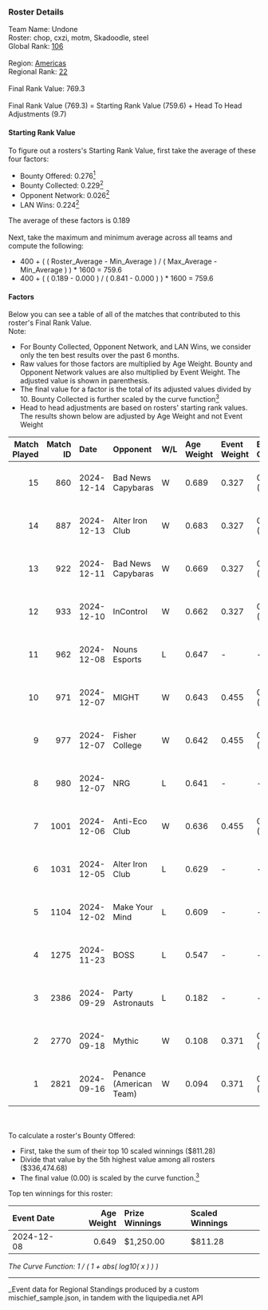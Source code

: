 ### Roster Details<br />
Team Name: Undone<br />
Roster: chop, cxzi, motm, Skadoodle, steel<br />
Global Rank: [106](../../standings_global_2025_03_01.md)<br />
<br />
Region: [Americas]( ../../standings_americas_2025_03_01.md)<br />
Regional Rank: [22]( ../../standings_americas_2025_03_01.md)<br />
<br />
Final Rank Value:  769.3<br />
<br />
Final Rank Value (769.3) = Starting Rank Value (759.6) + Head To Head Adjustments (9.7)<br />

#### Starting Rank Value<br />
To figure out a rosters's Starting Rank Value, first take the average of these four factors:<br />
- Bounty Offered: 0.276[<sup>1</sup>](#table2)
- Bounty Collected: 0.229[<sup>2</sup>](#table1)
- Opponent Network: 0.026[<sup>2</sup>](#table1)
- LAN Wins: 0.224[<sup>2</sup>](#table1)

The average of these factors is 0.189<br />
<br />
Next, take the maximum and minimum average across all teams and compute the following:<br />
- 400 + ( ( Roster_Average - Min_Average ) / ( Max_Average - Min_Average ) ) * 1600 = 759.6
- 400 + ( ( 0.189 - 0.000 ) / ( 0.841 - 0.000 ) ) * 1600 = 759.6


#### Factors<br />
Below you can see a table of all of the matches that contributed to this roster's Final Rank Value.<br />
Note:<br />

- For Bounty Collected, Opponent Network, and LAN Wins, we consider only the ten best results over the past 6 months.
- Raw values for those factors are multiplied by Age Weight. Bounty and Opponent Network values are also multiplied by Event Weight. The adjusted value is shown in parenthesis.
- The final value for a factor is the total of its adjusted values divided by 10. Bounty Collected is further scaled by the curve function[<sup>3</sup>](#curveFunction)
- Head to head adjustments are based on rosters' starting rank values. The results shown below are adjusted by Age Weight and not Event Weight
<span id="table1"></span><br />


| Match Played | Match ID | Date       | Opponent                | W/L | Age Weight | Event Weight | Bounty Collected | Opponent Network | LAN Wins  | H2H Adj. | Roster                             |
| -: | -: | :- | :- | :- | :- | :- | :- | :- | :- | -: | :- |
|           15 |      860 | 2024-12-14 | Bad News Capybaras      | W   | 0.689      | 0.327        | 0.001 (0.000)    | 0.148 (0.033)    | 0 (0.000) |     7.86 | chop, cxzi, motm, Skadoodle, steel |
|           14 |      887 | 2024-12-13 | Alter Iron Club         | W   | 0.683      | 0.327        | 0.008 (0.002)    | 0.331 (0.074)    | 0 (0.000) |     9.07 | chop, cxzi, motm, Skadoodle, steel |
|           13 |      922 | 2024-12-11 | Bad News Capybaras      | W   | 0.669      | 0.327        | 0.001 (0.000)    | 0.148 (0.032)    | 0 (0.000) |     7.81 | chop, cxzi, motm, Skadoodle, steel |
|           12 |      933 | 2024-12-10 | InControl               | W   | 0.662      | 0.327        | 0.000 (0.000)    | 0.000 (0.000)    | 0 (0.000) |     2.66 | chop, cxzi, motm, Skadoodle, steel |
|           11 |      962 | 2024-12-08 | Nouns Esports           | L   | 0.647      | -            | -                | -                | -         |    -6.91 | chop, cxzi, motm, steel, taggy     |
|           10 |      971 | 2024-12-07 | MIGHT                   | W   | 0.643      | 0.455        | 0.002 (0.001)    | 0.289 (0.085)    | 1 (0.643) |     9.52 | chop, cxzi, motm, steel, taggy     |
|            9 |      977 | 2024-12-07 | Fisher College          | W   | 0.642      | 0.455        | 0.006 (0.002)    | 0.128 (0.037)    | 1 (0.642) |    10.31 | chop, cxzi, motm, steel, taggy     |
|            8 |      980 | 2024-12-07 | NRG                     | L   | 0.641      | -            | -                | -                | -         |    -3.79 | chop, cxzi, motm, steel, taggy     |
|            7 |     1001 | 2024-12-06 | Anti-Eco Club           | W   | 0.636      | 0.455        | 0.000 (0.000)    | 0.000 (0.000)    | 1 (0.636) |     2.70 | chop, cxzi, motm, steel, taggy     |
|            6 |     1031 | 2024-12-05 | Alter Iron Club         | L   | 0.629      | -            | -                | -                | -         |   -11.29 | chop, cxzi, motm, Skadoodle, steel |
|            5 |     1104 | 2024-12-02 | Make Your Mind          | L   | 0.609      | -            | -                | -                | -         |   -11.30 | chop, cxzi, motm, Skadoodle, steel |
|            4 |     1275 | 2024-11-23 | BOSS                    | L   | 0.547      | -            | -                | -                | -         |    -5.11 | chop, cxzi, motm, Skadoodle, steel |
|            3 |     2386 | 2024-09-29 | Party Astronauts        | L   | 0.182      | -            | -                | -                | -         |    -2.81 | BeaKie, chop, cxzi, motm, stamina  |
|            2 |     2770 | 2024-09-18 | Mythic                  | W   | 0.108      | 0.371        | 0.000 (0.000)    | 0.029 (0.001)    | 0 (0.000) |     0.61 | BeaKie, chop, cxzi, motm, stamina  |
|            1 |     2821 | 2024-09-16 | Penance (American Team) | W   | 0.094      | 0.371        | 0.000 (0.000)    | 0.004 (0.000)    | 0 (0.000) |     0.35 | BeaKie, chop, cxzi, motm, stamina  |

<br />
<span id="table2"></span><br />
To calculate a roster's Bounty Offered:<br />

- First, take the sum of their top 10 scaled winnings ($811.28)
- Divide that value by the 5th highest value among all rosters ($336,474.68)
- The final value (0.00) is scaled by the curve function.[<sup>3</sup>](#curveFunction)

Top ten winnings for this roster:<br />

| Event Date | Age Weight | Prize Winnings | Scaled Winnings |
| :- | -: | :- | :- |
| 2024-12-08 |      0.649 | $1,250.00      | $811.28         |


<span id="curveFunction"></span>_The Curve Function: 1 / ( 1 + abs( log10( x ) ) )_<br />

---
_Event data for Regional Standings produced by a custom mischief_sample.json, in tandem with the liquipedia.net API<br />
